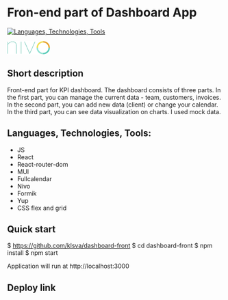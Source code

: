 # Fron-end part of Dashboard App

[![Languages, Technologies, Tools](https://skillicons.dev/icons?i=js,react,materialui )](https://skillicons.dev)  

[![nivo charts](https://github.com/klsva/dashboard-front/blob/main/public/assets/nivo.png)](https://github.com/plouc/nivo)

## Short description
Front-end part for KPI dashboard. The dashboard consists of three parts. 
In the first part, you can manage the current data - team, customers, invoices. 
In the second part, you can add new data (client) or change your calendar. 
In the third part, you can see data visualization on charts.
I used mock data.


## Languages, Technologies, Tools:
* JS
* React
* React-router-dom
* MUI
* Fullcalendar
* Nivo
* Formik
* Yup
* CSS flex and grid

## Quick start

$ https://github.com/klsva/dashboard-front
$ cd dashboard-front
$ npm install
$ npm start

Application will run at http://localhost:3000

## Deploy link

